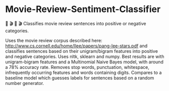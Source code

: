 # Movie-Review-Sentiment-Classifier
🎥 🎬 🎥 🎬 Classifies movie review sentences into positive or negative categories.

Uses the movie review corpus described here: http://www.cs.cornell.edu/home/llee/papers/pang-lee-stars.pdf and classifies sentences based on their unigram/bigram features into positive and negative categories. Uses nltk, sklearn and numpy. Best results are with unigram-bigram features and a Multinomial Naive Bayes model, with around a 78% accuracy rate. Removes stop words, punctuation, whitespace, infrequently occurring features and words containing digits. Compares to a baseline model which guesses labels for sentences based on a random number generator.
